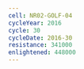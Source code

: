 ```yaml
---
cell: NR02-GOLF-04
cycleYear: 2016
cycle: 30
cycleDate: 2016-30
resistance: 341000
enlightened: 448000
---
```

